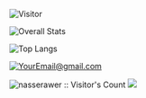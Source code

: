 ![Visitor](https://visitor-badge.laobi.icu/badge?page_id=nasserawer.repoName)


![Overall Stats](https://github-readme-stats.vercel.app/api?username=nasserawer&count_private=true&show_icons=true&hide=contribs)


![Top Langs](https://github-readme-stats.vercel.app/api/top-langs/?username=laxmena&layout=compact)


<a href="mailto:YourEmail@gmail.com">![YourEmail@gmail.com](https://img.shields.io/badge/Gmail-D14836?style=for-the-badge&logo=instagram&logoColor=white)</a>

<img src="https://profile-counter.glitch.me/{nasserawer}/count.svg" alt="nasserawer :: Visitor's Count" />

<img src="http://estruyf-github.azurewebsites.net/api/VisitorHit?user=nasserawer&countColorcountColor&countColor=%237B1E7B"/>
